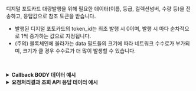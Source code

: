 디지털 포토카드 대량발행을 위해 필요한 데이터(이름, 등급, 컬렉션넘버, 수량 등)을 전송하고, 응답값으로 참조 토큰을 받습니다.

- 발행된 디지털 포토카드의 token_id는 최초 발행 시 0이며, 발행 시 마다 순차적으로 1씩 증가하는 값으로 지정됩니다.
- (주의) 블록체인에 올라가는 data 필드들의 크기에 따라 네트워크 수수료가 부가되며, 크기가 클 경우 수수료가 더 많이 발생할 수 있습니다.
<p><br/></p>

<details>
  <summary><b>Callback BODY 데이터 예시</b></summary>

```json
{
  "request_id": "c5f76b60-34f5-476b-ad9e-b15f29bff67b",
  "status": "COMPLETE",
  "results": {
    "token_ids": [14, 13],
    "transaction_hash": "0xd7a3c99b746cf54ef61167f6304ac2fde785596df1519aa90a810e6316171207",
    "transaction_gas_used": 384141,
    "transaction_fee": "0.239949336000000000",
    "requested_at": "2024-07-16T23:15:42+09:00",
    "finished_at": "2024-07-17T08:15:46+09:00"
  }
}
```

</details>

<details>
  <summary><b>요청처리결과 조회 API 응답 데이터 예시</b></summary>

```json
{
  "code": "20000",
  "message": "SUCCESS",
  "request_id": "c5f76b60-34f5-476b-ad9e-b15f29bff67b",
  "status": "COMPLETE",
  "results": {
    "token_ids": [14, 13],
    "transaction_hash": "0xd7a3c99b746cf54ef61167f6304ac2fde785596df1519aa90a810e6316171207",
    "transaction_gas_used": 384141,
    "transaction_fee": "0.239949336000000000",
    "requested_at": "2024-07-16T23:15:42+09:00",
    "finished_at": "2024-07-17T08:15:46+09:00"
  }
}
```

</details>
